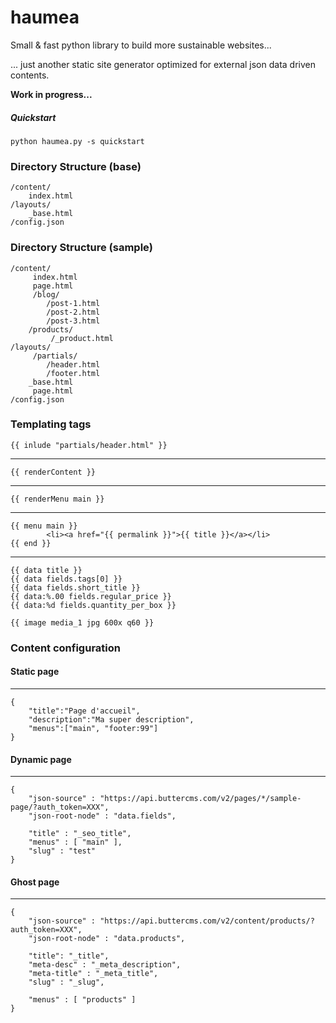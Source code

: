 # haumea
Small &amp; fast python library to build more sustainable websites...

... just another static site generator optimized for external json data driven contents.

**Work in progress...**

##### Quickstart

	python haumea.py -s quickstart


### Directory Structure (base)

	/content/
		index.html
	/layouts/
		_base.html
	/config.json


### Directory Structure (sample)


	/content/
		 index.html
		 page.html
		 /blog/              
			/post-1.html   
			/post-2.html   
			/post-3.html   
		/products/        
			 /_product.html 
	/layouts/
		 /partials/
			/header.html
			/footer.html
		_base.html
		 page.html
	/config.json


### Templating tags


	{{ inlude "partials/header.html" }}
------------
	{{ renderContent }}
------------
	{{ renderMenu main }}
------------
	{{ menu main }}
		    <li><a href="{{ permalink }}">{{ title }}</a></li>
	{{ end }}
------------
	{{ data title }}
	{{ data fields.tags[0] }}
	{{ data fields.short_title }}
	{{ data:%.00 fields.regular_price }}
	{{ data:%d fields.quantity_per_box }}

	{{ image media_1 jpg 600x q60 }}

### Content configuration 


#### Static page

------------
	{
	    "title":"Page d'accueil",
	    "description":"Ma super description",
	    "menus":["main", "footer:99"]
	}



#### Dynamic page
------------
	{
	    "json-source" : "https://api.buttercms.com/v2/pages/*/sample-page/?auth_token=XXX",
	    "json-root-node" : "data.fields",

	    "title" : "_seo_title",
	    "menus" : [ "main" ],
	    "slug" : "test"
	}


#### Ghost page
------------
	{
	    "json-source" : "https://api.buttercms.com/v2/content/products/?auth_token=XXX",
	    "json-root-node" : "data.products", 

	    "title": "_title",
	    "meta-desc" : "_meta_description",
	    "meta-title" : "_meta_title",
	    "slug" : "_slug",

	    "menus" : [ "products" ]
	}

